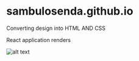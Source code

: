 # sambulosenda.github.io

Converting design into HTML AND CSS


React application renders

![alt text](https://screenshotscdn.firefoxusercontent.com/images/4606a0bc-ae07-4c01-8abb-fe048e2f58ab.png)
